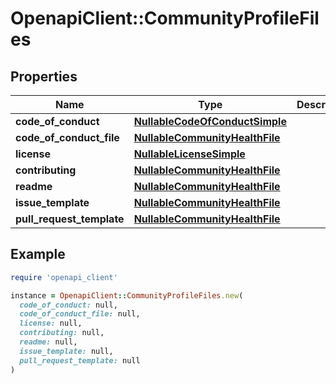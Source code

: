 # OpenapiClient::CommunityProfileFiles

## Properties

| Name | Type | Description | Notes |
| ---- | ---- | ----------- | ----- |
| **code_of_conduct** | [**NullableCodeOfConductSimple**](NullableCodeOfConductSimple.md) |  |  |
| **code_of_conduct_file** | [**NullableCommunityHealthFile**](NullableCommunityHealthFile.md) |  |  |
| **license** | [**NullableLicenseSimple**](NullableLicenseSimple.md) |  |  |
| **contributing** | [**NullableCommunityHealthFile**](NullableCommunityHealthFile.md) |  |  |
| **readme** | [**NullableCommunityHealthFile**](NullableCommunityHealthFile.md) |  |  |
| **issue_template** | [**NullableCommunityHealthFile**](NullableCommunityHealthFile.md) |  |  |
| **pull_request_template** | [**NullableCommunityHealthFile**](NullableCommunityHealthFile.md) |  |  |

## Example

```ruby
require 'openapi_client'

instance = OpenapiClient::CommunityProfileFiles.new(
  code_of_conduct: null,
  code_of_conduct_file: null,
  license: null,
  contributing: null,
  readme: null,
  issue_template: null,
  pull_request_template: null
)
```

